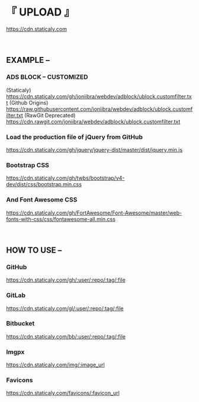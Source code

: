 # 『 UPLOAD 』

https://cdn.staticaly.com
<br /><br /><br />


## EXAMPLE –

### ADS BLOCK – CUSTOMIZED
(Staticaly) https://cdn.staticaly.com/gh/joniibra/webdev/adblock/ublock.customfilter.txt
(Github Origins) https://raw.githubusercontent.com/joniibra/webdev/adblock/ublock.customfilter.txt
(RawGit Deprecated) https://cdn.rawgit.com/joniibra/webdev/adblock/ublock.customfilter.txt
<br />
### Load the production file of jQuery from GitHub
https://cdn.staticaly.com/gh/jquery/jquery-dist/master/dist/jquery.min.js
<br />
### Bootstrap CSS
https://cdn.staticaly.com/gh/twbs/bootstrap/v4-dev/dist/css/bootstrap.min.css
<br />
### And Font Awesome CSS
https://cdn.staticaly.com/gh/FortAwesome/Font-Awesome/master/web-fonts-with-css/css/fontawesome-all.min.css
<br /><br /><br />


## HOW TO USE –

### GitHub
https://cdn.staticaly.com/gh/:user/:repo/:tag/:file
<br />
### GitLab
https://cdn.staticaly.com/gl/:user/:repo/:tag/:file
<br />
### Bitbucket
https://cdn.staticaly.com/bb/:user/:repo/:tag/:file
<br />
### Imgpx
https://cdn.staticaly.com/img/:image_url
<br />
### Favicons
https://cdn.staticaly.com/favicons/:favicon_url
<br /><br /><br />
